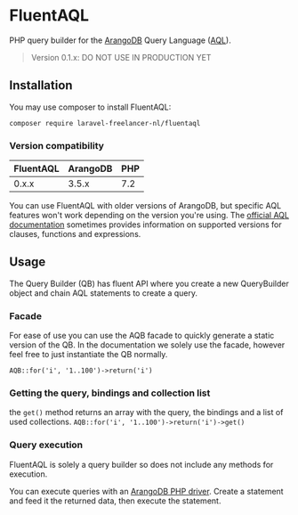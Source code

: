 # FluentAQL

PHP query builder for the [ArangoDB](https://www.arangodb.com) Query Language ([AQL](https://www.arangodb.com/docs/stable/aql/)).

> Version 0.1.x: DO NOT USE IN PRODUCTION YET

## Installation
You may use composer to install FluentAQL:

``` composer require laravel-freelancer-nl/fluentaql ```

### Version compatibility
| FluentAQL           | ArangoDB          | PHP               |
| :------------------ | :---------------- | :---------------- |
| 0.x.x               | 3.5.x             | 7.2               |

You can use FluentAQL with older versions of ArangoDB, but specific AQL features won't work depending on the version 
you're using. The [official AQL documentation](https://www.arangodb.com/docs/stable/aql/) sometimes provides information on 
supported versions for clauses, functions and expressions.

## Usage
The Query Builder (QB) has fluent API where you create a new QueryBuilder object and chain AQL statements to create a query.

### Facade
For ease of use you can use the AQB facade to quickly generate a static version of the QB.  In the documentation we 
solely use the facade, however feel free to just instantiate the QB normally.

```AQB::for('i', '1..100')->return('i')```

### Getting the query, bindings and collection list 
the ``get()`` method returns an array with the query, the bindings and a list of used collections.
```AQB::for('i', '1..100')->return('i')->get()```

### Query execution
FluentAQL is solely a query builder so does not include any methods for execution.

You can execute queries with an [ArangoDB PHP driver](https://github.com/arangodb/arangodb-php).
Create a statement and feed it the returned data, then execute the statement.